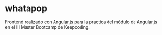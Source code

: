 # whatapop
Frontend realizado con Angular.js para la practica  del módulo de Angular.js en el III Master Bootcamp de Keepcoding.
